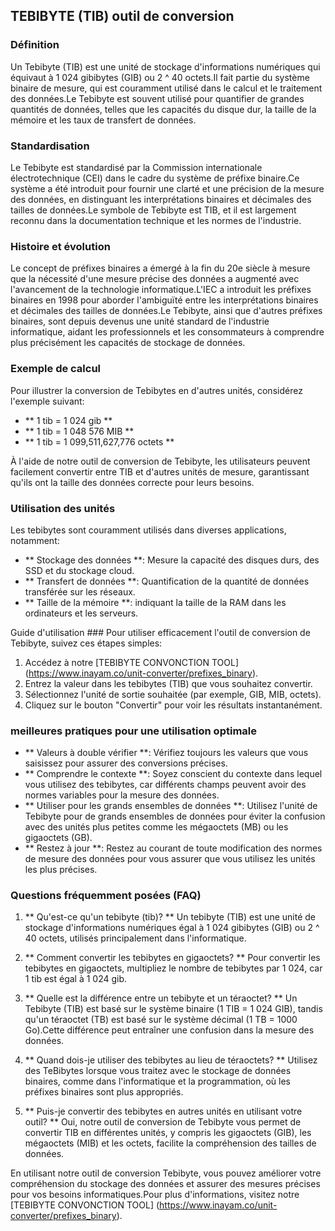 ## TEBIBYTE (TIB) outil de conversion

### Définition
Un Tebibyte (TIB) est une unité de stockage d'informations numériques qui équivaut à 1 024 gibibytes (GIB) ou 2 ^ 40 octets.Il fait partie du système binaire de mesure, qui est couramment utilisé dans le calcul et le traitement des données.Le Tebibyte est souvent utilisé pour quantifier de grandes quantités de données, telles que les capacités du disque dur, la taille de la mémoire et les taux de transfert de données.

### Standardisation
Le Tebibyte est standardisé par la Commission internationale électrotechnique (CEI) dans le cadre du système de préfixe binaire.Ce système a été introduit pour fournir une clarté et une précision de la mesure des données, en distinguant les interprétations binaires et décimales des tailles de données.Le symbole de Tebibyte est TIB, et il est largement reconnu dans la documentation technique et les normes de l'industrie.

### Histoire et évolution
Le concept de préfixes binaires a émergé à la fin du 20e siècle à mesure que la nécessité d'une mesure précise des données a augmenté avec l'avancement de la technologie informatique.L'IEC a introduit les préfixes binaires en 1998 pour aborder l'ambiguïté entre les interprétations binaires et décimales des tailles de données.Le Tebibyte, ainsi que d'autres préfixes binaires, sont depuis devenus une unité standard de l'industrie informatique, aidant les professionnels et les consommateurs à comprendre plus précisément les capacités de stockage de données.

### Exemple de calcul
Pour illustrer la conversion de Tebibytes en d'autres unités, considérez l'exemple suivant:
- ** 1 tib = 1 024 gib **
- ** 1 tib = 1 048 576 MIB **
- ** 1 tib = 1 099,511,627,776 octets **

À l'aide de notre outil de conversion de Tebibyte, les utilisateurs peuvent facilement convertir entre TIB et d'autres unités de mesure, garantissant qu'ils ont la taille des données correcte pour leurs besoins.

### Utilisation des unités
Les tebibytes sont couramment utilisés dans diverses applications, notamment:
- ** Stockage des données **: Mesure la capacité des disques durs, des SSD et du stockage cloud.
- ** Transfert de données **: Quantification de la quantité de données transférée sur les réseaux.
- ** Taille de la mémoire **: indiquant la taille de la RAM dans les ordinateurs et les serveurs.

Guide d'utilisation ###
Pour utiliser efficacement l'outil de conversion de Tebibyte, suivez ces étapes simples:
1. Accédez à notre [TEBIBYTE CONVONCTION TOOL] (https://www.inayam.co/unit-converter/prefixes_binary).
2. Entrez la valeur dans les tebibytes (TIB) que vous souhaitez convertir.
3. Sélectionnez l'unité de sortie souhaitée (par exemple, GIB, MIB, octets).
4. Cliquez sur le bouton "Convertir" pour voir les résultats instantanément.

### meilleures pratiques pour une utilisation optimale
- ** Valeurs à double vérifier **: Vérifiez toujours les valeurs que vous saisissez pour assurer des conversions précises.
- ** Comprendre le contexte **: Soyez conscient du contexte dans lequel vous utilisez des tebibytes, car différents champs peuvent avoir des normes variables pour la mesure des données.
- ** Utiliser pour les grands ensembles de données **: Utilisez l'unité de Tebibyte pour de grands ensembles de données pour éviter la confusion avec des unités plus petites comme les mégaoctets (MB) ou les gigaoctets (GB).
- ** Restez à jour **: Restez au courant de toute modification des normes de mesure des données pour vous assurer que vous utilisez les unités les plus précises.

### Questions fréquemment posées (FAQ)

1. ** Qu'est-ce qu'un tebibyte (tib)? **
Un tebibyte (TIB) est une unité de stockage d'informations numériques égal à 1 024 gibibytes (GIB) ou 2 ^ 40 octets, utilisés principalement dans l'informatique.

2. ** Comment convertir les tebibytes en gigaoctets? **
Pour convertir les tebibytes en gigaoctets, multipliez le nombre de tebibytes par 1 024, car 1 tib est égal à 1 024 gib.

3. ** Quelle est la différence entre un tebibyte et un téraoctet? **
Un Tebibyte (TIB) est basé sur le système binaire (1 TIB = 1 024 GIB), tandis qu'un téraoctet (TB) est basé sur le système décimal (1 TB = 1000 Go).Cette différence peut entraîner une confusion dans la mesure des données.

4. ** Quand dois-je utiliser des tebibytes au lieu de téraoctets? **
Utilisez des TeBibytes lorsque vous traitez avec le stockage de données binaires, comme dans l'informatique et la programmation, où les préfixes binaires sont plus appropriés.

5. ** Puis-je convertir des tebibytes en autres unités en utilisant votre outil? **
Oui, notre outil de conversion de Tebibyte vous permet de convertir TIB en différentes unités, y compris les gigaoctets (GIB), les mégaoctets (MIB) et les octets, facilite la compréhension des tailles de données.

En utilisant notre outil de conversion Tebibyte, vous pouvez améliorer votre compréhension du stockage des données et assurer des mesures précises pour vos besoins informatiques.Pour plus d'informations, visitez notre [TEBIBYTE CONVONCTION TOOL] (https://www.inayam.co/unit-converter/prefixes_binary).
